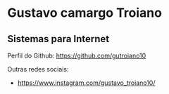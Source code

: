 # Gustavo camargo Troiano
## Sistemas para Internet

Perfil do Github: https://github.com/gutroiano10

Outras redes sociais: 
- https://www.instagram.com/gustavo_troiano10/